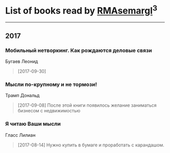 # List of books read by [RMAsemargl](https://plus.google.com/117414656376251989959)<sup>3</sup>
---

## 2017

### Мобильный нетворкинг. Как рождаются деловые связи
Бугаев Леонид
> [2017-09-30] 


### Мысли по-крупному и не тормози!
Трамп Дональд
> [2017-09-08] После этой книги появилось желание заниматься бизнесом с недвижимостью


### Я читаю Ваши мысли
Гласс Лилиан
> [2017-08-14] Нужно купить в бумаге и проработать с карандашом.



